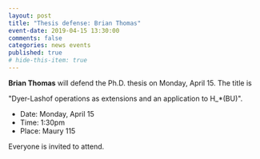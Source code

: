 ```yaml
---
layout: post
title: "Thesis defense: Brian Thomas"
event-date: 2019-04-15 13:30:00
comments: false
categories: news events
published: true
# hide-this-item: true
---
```


**Brian Thomas** will defend the Ph.D. thesis on Monday, April 15. 
The title is

"Dyer-Lashof operations as extensions and an application to H_*(BU)".

- Date: Monday, April 15
- Time: 1:30pm
- Place: Maury 115

Everyone is invited to attend.
